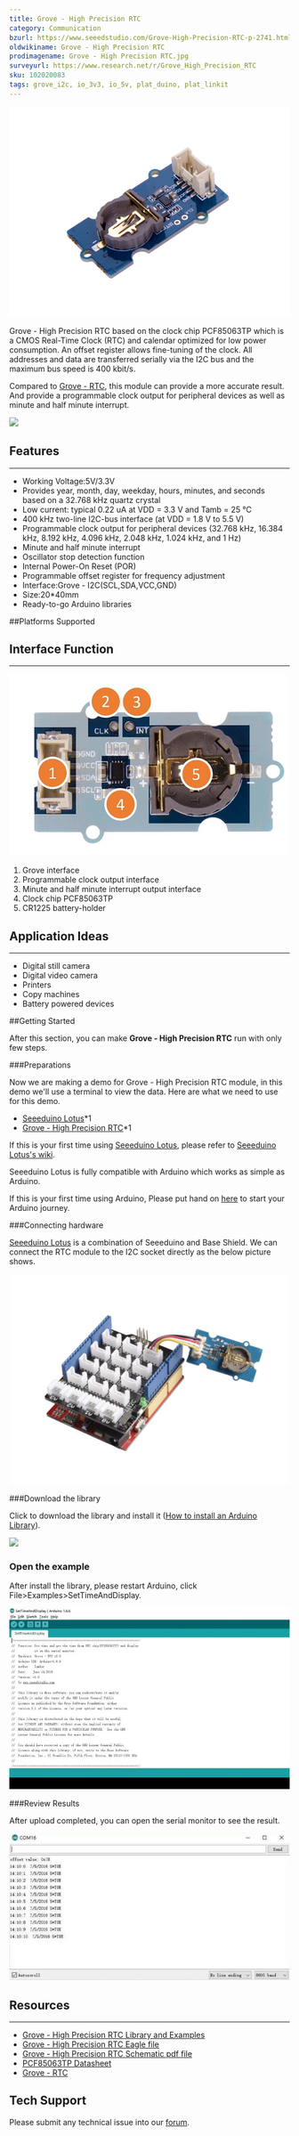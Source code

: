 ```yaml
---
title: Grove - High Precision RTC
category: Communication
bzurl: https://www.seeedstudio.com/Grove-High-Precision-RTC-p-2741.html
oldwikiname: Grove - High Precision RTC
prodimagename: Grove - High Precision RTC.jpg
surveyurl: https://www.research.net/r/Grove_High_Precision_RTC
sku: 102020083
tags: grove_i2c, io_3v3, io_5v, plat_duino, plat_linkit
---
```


![](https://raw.githubusercontent.com/SeeedDocument/Grove-High_Precision_RTC/master/img/Grove-High_Precision_RTC.jpg)

Grove - High Precision RTC based on the clock chip PCF85063TP which is a CMOS Real-Time Clock (RTC) and calendar optimized for low power consumption. An offset register allows fine-tuning of the clock. All addresses and data are transferred serially via the I2C bus and the maximum bus speed is 400 kbit/s.

Compared to [Grove - RTC](https://www.seeedstudio.com/Grove-RTC-p-758.html), this module can provide a more accurate result. And provide a programmable clock output for peripheral devices as well as minute and half minute interrupt.


[![](https://github.com/SeeedDocument/Seeed-WiKi/raw/master/docs/images/300px-Get_One_Now_Banner-ragular.png)](https://www.seeedstudio.com/Grove-High-Precision-RTC-p-2741.html)

##  Features
---
- Working Voltage:5V/3.3V
- Provides year, month, day, weekday, hours, minutes, and seconds based on a 32.768 kHz quartz crystal
- Low current: typical 0.22 uA at VDD = 3.3 V and Tamb = 25 ℃
- 400 kHz two-line I2C-bus interface (at VDD = 1.8 V to 5.5 V)
- Programmable clock output for peripheral devices (32.768 kHz, 16.384 kHz, 8.192 kHz, 4.096 kHz, 2.048 kHz, 1.024 kHz, and 1 Hz)
- Minute and half minute interrupt
- Oscillator stop detection function
- Internal Power-On Reset (POR)
- Programmable offset register for frequency adjustment
- Interface:Grove - I2C(SCL,SDA,VCC,GND)
- Size:20*40mm
- Ready-to-go Arduino libraries

##Platforms Supported

##  Interface Function
---

![](https://raw.githubusercontent.com/SeeedDocument/Grove-High_Precision_RTC/master/img/Interface.jpg)

1. Grove interface
2. Programmable clock output interface
3. Minute and half minute interrupt output interface
4. Clock chip PCF85063TP
5. CR1225 battery-holder

## Application Ideas
---
- Digital still camera
- Digital video camera
- Printers
- Copy machines
- Battery powered devices

##Getting Started

After this section, you can make **Grove - High Precision RTC** run with only few steps.

###Preparations

Now we are making a demo for Grove - High Precision RTC module, in this demo we'll use a terminal to view the data. Here are what we need to use for this demo.
 
* [Seeeduino Lotus](https://www.seeedstudio.com/Seeeduino-Lotus-ATMega328-Board-with-Grove-Interface-p-1942.html)*1
* [Grove - High Precision RTC](https://www.seeedstudio.com/)*1


If this is your first time using [Seeeduino Lotus](https://www.seeedstudio.com/Seeeduino-Lotus-ATMega328-Board-with-Grove-Interface-p-1942.html), please refer to [Seeeduino Lotus's wiki](http://www.seeedstudio.com/wiki/Seeeduino_Lotus_v1.0).

Seeeduino Lotus is fully compatible with Arduino which works as simple as Arduino.

If this is your first time using Arduino, Please put hand on [here](http://arduino.cc) to start your Arduino journey.

###Connecting hardware

[Seeeduino Lotus](https://www.seeedstudio.com/Seeeduino-Lotus-ATMega328-Board-with-Grove-Interface-p-1942.html) is a combination of Seeeduino and Base Shield. We can connect the RTC module to the I2C socket directly as the below picture shows.

![](https://raw.githubusercontent.com/SeeedDocument/Grove-High_Precision_RTC/master/img/connect.jpg)

###Download the library

Click to download the library and install it ([How to install an Arduino Library](http://wiki.seeed.cc/How_to_install_Arduino_Library/)).

[![](https://raw.githubusercontent.com/SeeedDocument/Grove-High_Precision_RTC/master/img/library.png)](https://github.com/Seeed-Studio/Grove_High_Precision_RTC_PCF85063TP/archive/master.zip)


### Open the example

After install the library, please restart Arduino, click File>Examples>SetTimeAndDisplay.

![](https://raw.githubusercontent.com/SeeedDocument/Grove-High_Precision_RTC/master/img/demo2.jpg)

###Review Results

After upload completed, you can open the serial monitor to see the result.

![](https://raw.githubusercontent.com/SeeedDocument/Grove-High_Precision_RTC/master/img/result.jpg)

##  Resources
---
*   [Grove - High Precision RTC Library and Examples](https://github.com/Seeed-Studio/Grove_High_Precision_RTC_PCF85063TP)
*   [Grove - High Precision RTC Eagle file](https://github.com/SeeedDocument/Grove-High_Precision_RTC/blob/master/res/sch_eagle.zip)
*   [Grove - High Precision RTC Schematic pdf file](https://github.com/SeeedDocument/Grove-High_Precision_RTC/blob/master/res/sch_pdf.pdf)
*   [PCF85063TP Datasheet](https://github.com/SeeedDocument/Grove-High_Precision_RTC/blob/master/res/PCF85063TP.pdf)
*   [Grove - RTC](https://www.seeedstudio.com/Grove-RTC-p-758.html)



## Tech Support
Please submit any technical issue into our [forum](http://forum.seeedstudio.com/). 